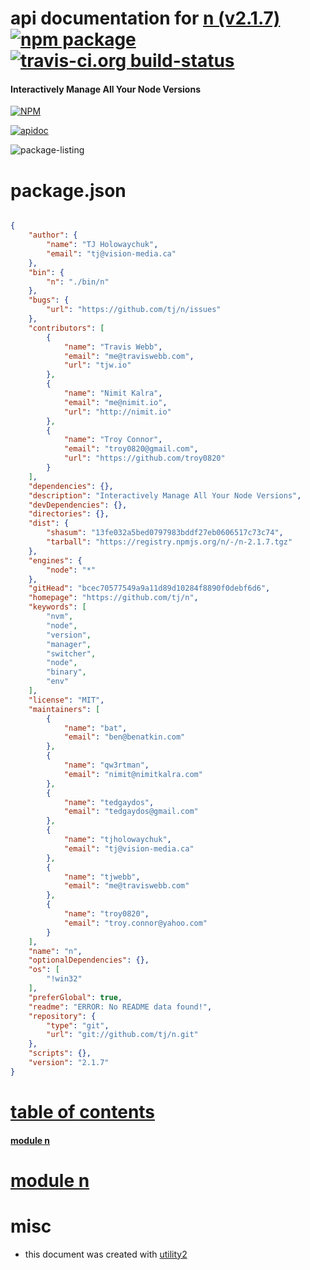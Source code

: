 # api documentation for  [n (v2.1.7)](https://github.com/tj/n)  [![npm package](https://img.shields.io/npm/v/npmdoc-n.svg?style=flat-square)](https://www.npmjs.org/package/npmdoc-n) [![travis-ci.org build-status](https://api.travis-ci.org/npmdoc/node-npmdoc-n.svg)](https://travis-ci.org/npmdoc/node-npmdoc-n)
#### Interactively Manage All Your Node Versions

[![NPM](https://nodei.co/npm/n.png?downloads=true)](https://www.npmjs.com/package/n)

[![apidoc](https://npmdoc.github.io/node-npmdoc-n/build/screen-capture.buildNpmdoc.browser._2Fhome_2Ftravis_2Fbuild_2Fnpmdoc_2Fnode-npmdoc-n_2Ftmp_2Fbuild_2Fapidoc.html.png)](https://npmdoc.github.io/node-npmdoc-n/build..beta..travis-ci.org/apidoc.html)

![package-listing](https://npmdoc.github.io/node-npmdoc-n/build/screen-capture.npmPackageListing.svg)



# package.json

```json

{
    "author": {
        "name": "TJ Holowaychuk",
        "email": "tj@vision-media.ca"
    },
    "bin": {
        "n": "./bin/n"
    },
    "bugs": {
        "url": "https://github.com/tj/n/issues"
    },
    "contributors": [
        {
            "name": "Travis Webb",
            "email": "me@traviswebb.com",
            "url": "tjw.io"
        },
        {
            "name": "Nimit Kalra",
            "email": "me@nimit.io",
            "url": "http://nimit.io"
        },
        {
            "name": "Troy Connor",
            "email": "troy0820@gmail.com",
            "url": "https://github.com/troy0820"
        }
    ],
    "dependencies": {},
    "description": "Interactively Manage All Your Node Versions",
    "devDependencies": {},
    "directories": {},
    "dist": {
        "shasum": "13fe032a5bed0797983bddf27eb0606517c73c74",
        "tarball": "https://registry.npmjs.org/n/-/n-2.1.7.tgz"
    },
    "engines": {
        "node": "*"
    },
    "gitHead": "bcec70577549a9a11d89d10284f8890f0debf6d6",
    "homepage": "https://github.com/tj/n",
    "keywords": [
        "nvm",
        "node",
        "version",
        "manager",
        "switcher",
        "node",
        "binary",
        "env"
    ],
    "license": "MIT",
    "maintainers": [
        {
            "name": "bat",
            "email": "ben@benatkin.com"
        },
        {
            "name": "qw3rtman",
            "email": "nimit@nimitkalra.com"
        },
        {
            "name": "tedgaydos",
            "email": "tedgaydos@gmail.com"
        },
        {
            "name": "tjholowaychuk",
            "email": "tj@vision-media.ca"
        },
        {
            "name": "tjwebb",
            "email": "me@traviswebb.com"
        },
        {
            "name": "troy0820",
            "email": "troy.connor@yahoo.com"
        }
    ],
    "name": "n",
    "optionalDependencies": {},
    "os": [
        "!win32"
    ],
    "preferGlobal": true,
    "readme": "ERROR: No README data found!",
    "repository": {
        "type": "git",
        "url": "git://github.com/tj/n.git"
    },
    "scripts": {},
    "version": "2.1.7"
}
```



# <a name="apidoc.tableOfContents"></a>[table of contents](#apidoc.tableOfContents)

#### [module n](#apidoc.module.n)



# <a name="apidoc.module.n"></a>[module n](#apidoc.module.n)



# misc
- this document was created with [utility2](https://github.com/kaizhu256/node-utility2)

